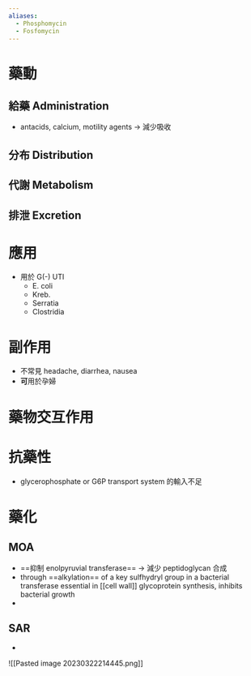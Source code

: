 ```yaml
---
aliases:
  - Phosphomycin
  - Fosfomycin
---
```

# 藥動
## 給藥 Administration
- antacids, calcium, motility agents $\rightarrow$ 減少吸收
## 分布 Distribution
## 代謝 Metabolism
## 排泄 Excretion
# 應用
- 用於 G(-) UTI
	- E. coli
	- Kreb.
	- Serratia
	- Clostridia
# 副作用
- 不常見 headache, diarrhea, nausea
- **可**用於孕婦
# 藥物交互作用
# 抗藥性
- glycerophosphate or G6P transport system 的輸入不足
# 藥化
## MOA
- ==抑制 enolpyruvial transferase== $\rightarrow$ 減少 peptidoglycan 合成
- through ==alkylation== of a key sulfhydryl group in a bacterial transferase essential in [[cell wall]] glycoprotein synthesis, inhibits bacterial growth
- 
## SAR
- 
![[Pasted image 20230322214445.png]]